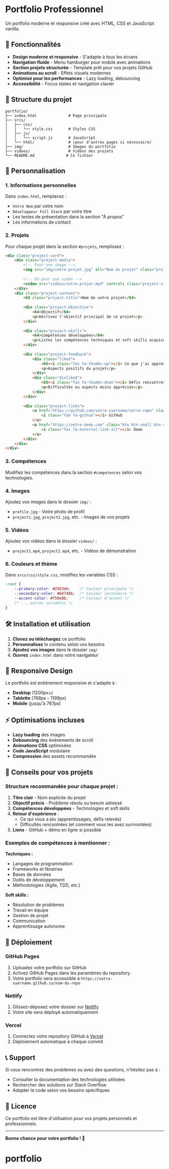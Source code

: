 # Portfolio Professionnel

Un portfolio moderne et responsive créé avec HTML, CSS et JavaScript vanilla.

## 🚀 Fonctionnalités

- **Design moderne et responsive** - S'adapte à tous les écrans
- **Navigation fluide** - Menu hamburger pour mobile avec animations
- **Section projets structurée** - Template prêt pour vos projets GitHub
- **Animations au scroll** - Effets visuels modernes
- **Optimisé pour les performances** - Lazy loading, debouncing
- **Accessibilité** - Focus states et navigation clavier

## 📁 Structure du projet

```
portfolio/
├── index.html              # Page principale
├── srcs/
│   ├── css/
│   │   └── style.css       # Styles CSS
│   ├── js/
│   │   └── script.js       # JavaScript
│   └── html/               # (pour d'autres pages si nécessaire)
├── img/                    # Images du portfolio
├── videos/                 # Vidéos des projets
└── README.md              # Ce fichier
```

## 🎨 Personnalisation

### 1. Informations personnelles

Dans `index.html`, remplacez :
- `Votre Nom` par votre nom
- `Développeur Full Stack` par votre titre
- Les textes de présentation dans la section "À propos"
- Les informations de contact

### 2. Projets

Pour chaque projet dans la section `#projets`, remplissez :

```html
<div class="project-card">
    <div class="project-media">
        <!-- Pour une image -->
        <img src="img/votre-projet.jpg" alt="Nom du projet" class="project-image">
        
        <!-- OU pour une vidéo -->
        <video src="videos/votre-projet.mp4" controls class="project-video"></video>
    </div>
    <div class="project-content">
        <h3 class="project-title">Nom de votre projet</h3>
        
        <div class="project-objective">
            <h4>Objectif</h4>
            <p>Décrivez l'objectif principal de ce projet</p>
        </div>
        
        <div class="project-skills">
            <h4>Compétences développées</h4>
            <p>Listez les compétences techniques et soft skills acquises</p>
        </div>
        
        <div class="project-feedback">
            <div class="liked">
                <h5><i class="fas fa-thumbs-up"></i> Ce que j'ai apprécié</h5>
                <p>Aspects positifs du projet</p>
            </div>
            <div class="disliked">
                <h5><i class="fas fa-thumbs-down"></i> Défis rencontrés</h5>
                <p>Difficultés ou aspects moins appréciés</p>
            </div>
        </div>
        
        <div class="project-links">
            <a href="https://github.com/votre-username/votre-repo" class="btn btn-small" target="_blank">
                <i class="fab fa-github"></i> GitHub
            </a>
            <a href="https://votre-demo.com" class="btn btn-small btn-secondary" target="_blank">
                <i class="fas fa-external-link-alt"></i> Demo
            </a>
        </div>
    </div>
</div>
```

### 3. Compétences

Modifiez les compétences dans la section `#competences` selon vos technologies.

### 4. Images

Ajoutez vos images dans le dossier `img/` :
- `profile.jpg` - Votre photo de profil
- `project1.jpg`, `project2.jpg`, etc. - Images de vos projets

### 5. Vidéos

Ajoutez vos vidéos dans le dossier `videos/` :
- `project1.mp4`, `project2.mp4`, etc. - Vidéos de démonstration

### 6. Couleurs et thème

Dans `srcs/css/style.css`, modifiez les variables CSS :

```css
:root {
    --primary-color: #2563eb;    /* Couleur principale */
    --secondary-color: #64748b;  /* Couleur secondaire */
    --accent-color: #f59e0b;     /* Couleur d'accent */
    /* ... autres variables */
}
```

## 🛠️ Installation et utilisation

1. **Clonez ou téléchargez** ce portfolio
2. **Personnalisez** le contenu selon vos besoins
3. **Ajoutez vos images** dans le dossier `img/`
4. **Ouvrez** `index.html` dans votre navigateur

## 📱 Responsive Design

Le portfolio est entièrement responsive et s'adapte à :
- **Desktop** (1200px+)
- **Tablette** (768px - 1199px)
- **Mobile** (jusqu'à 767px)

## ⚡ Optimisations incluses

- **Lazy loading** des images
- **Debouncing** des événements de scroll
- **Animations CSS** optimisées
- **Code JavaScript** modulaire
- **Compression** des assets recommandée

## 🎯 Conseils pour vos projets

### Structure recommandée pour chaque projet :

1. **Titre clair** - Nom explicite du projet
2. **Objectif précis** - Problème résolu ou besoin adressé
3. **Compétences développées** - Technologies et soft skills
4. **Retour d'expérience** :
   - Ce qui vous a plu (apprentissages, défis relevés)
   - Difficultés rencontrées (et comment vous les avez surmontées)
5. **Liens** - GitHub + démo en ligne si possible

### Exemples de compétences à mentionner :

**Techniques :**
- Langages de programmation
- Frameworks et librairies
- Bases de données
- Outils de développement
- Méthodologies (Agile, TDD, etc.)

**Soft skills :**
- Résolution de problèmes
- Travail en équipe
- Gestion de projet
- Communication
- Apprentissage autonome

## 🚀 Déploiement

### GitHub Pages
1. Uploadez votre portfolio sur GitHub
2. Activez GitHub Pages dans les paramètres du repository
3. Votre portfolio sera accessible à `https://votre-username.github.io/nom-du-repo`

### Netlify
1. Glissez-déposez votre dossier sur [Netlify](https://netlify.com)
2. Votre site sera déployé automatiquement

### Vercel
1. Connectez votre repository GitHub à [Vercel](https://vercel.com)
2. Déploiement automatique à chaque commit

## 📞 Support

Si vous rencontrez des problèmes ou avez des questions, n'hésitez pas à :
- Consulter la documentation des technologies utilisées
- Rechercher des solutions sur Stack Overflow
- Adapter le code selon vos besoins spécifiques

## 📄 Licence

Ce portfolio est libre d'utilisation pour vos projets personnels et professionnels.

---

**Bonne chance pour votre portfolio ! 🎉**
# portfolio
